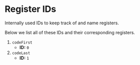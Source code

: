 Register IDs
============

Internally used IDs to keep track of and name registers.

Below we list all of these IDs and their corresponding registers.

1.  `codeFirst`
    * **ID:** `0`
2.  `codeLast`
    * **ID:** `1`